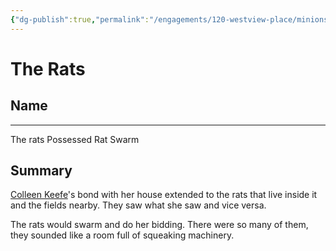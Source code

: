 ```yaml
---
{"dg-publish":true,"permalink":"/engagements/120-westview-place/minions/the-rats/","noteIcon":"","created":"2024-08-16T16:46:44.000-04:00","updated":"2025-01-07T22:40:31.967-05:00"}
---
```


# The Rats

## Name
----
The rats
Possessed Rat Swarm

## Summary
[Colleen Keefe](../Monster/Colleen%20Keefe.md)'s bond with her house extended to the rats that live inside it and the fields nearby. They saw what she saw and vice versa. 

The rats would swarm and do her bidding. There were so many of them, they sounded like a room full of squeaking machinery. 


